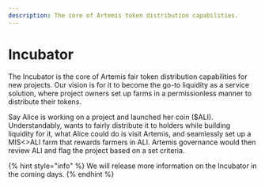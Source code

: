```yaml
---
description: The core of Artemis token distribution capabilities.
---
```


# Incubator

The Incubator is the core of Artemis fair token distribution capabilities for new projects. Our vision is for it to become the go-to liquidity as a service solution, where project owners set up farms in a permissionless manner to distribute their tokens.&#x20;

Say Alice is working on a project and launched her coin ($ALI). Understandably, wants to fairly distribute it to holders while building liquidity for it, what Alice could do is visit Artemis, and seamlessly set up a MIS<>ALI farm that rewards farmers in ALI. Artemis governance would then review ALI and flag the project based on a set criteria.

{% hint style="info" %}
We will release more information on the Incubator in the coming days.
{% endhint %}

